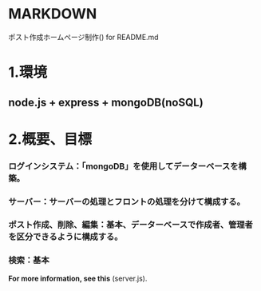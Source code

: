 # MARKDOWN
ポスト作成ホームページ制作() for README.md

# 1.環境
## node.js + express + mongoDB(noSQL)


# 2.概要、目標
### ログインシステム：「mongoDB」を使用してデーターベースを構築。
### サーバー：サーバーの処理とフロントの処理を分けて構成する。
### ポスト作成、削除、編集：基本、データーベースで作成者、管理者を区分できるように構成する。
### 検索：基本

**For more information, see this**
(server.js).
